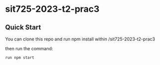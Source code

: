 # sit725-2023-t2-prac3



## Quick Start
You can clone this repo and run npm install within /sit725-2023-t2-prac3

then run the command:
```bash
run npm start
```


